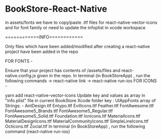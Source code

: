 # BookStore-React-Native



in assets/fonts we have to copy/paste .ttf files for react-native-vector-icons and for font family or need to update the infoplist in xcode workspace


============INFO============

Only files which have been added/modified after creating a react-native project have been added in the repo

FOR FONTS -

Ensure that your project has contents of /assets/files and react-native.config.js given in the repo.
In terminal (in BookStoreApp) , run the following commands
-> react-native link -> react-native run-ios
FOR ICONS -

yarn add react-native-vector-icons
Update key and values as array in "info.plist" file in current BookStore Xcode folder
key : UIAppFonts
array of Strings: -
AntDesign.ttf
Entypo.ttf
EvilIcons.ttf
Feather.ttf
FontAwesome.ttf
FontAwesome5_Brands.ttf
FontAwesome5_Regular.ttf
FontAwesome5_Solid.ttf
Foundation.ttf
Ionicons.ttf
MaterialIcons.ttf
MaterialDesignIcons.ttf
MaterialCommunityIcons.ttf
SimpleLineIcons.ttf
Octicons.ttf
Zocial.ttf
In terminal (in BookStoreApp) , run the following command {react-native run-ios}
